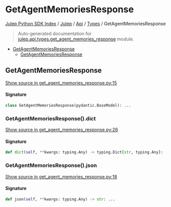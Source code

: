 # GetAgentMemoriesResponse

[Julep Python SDK Index](../../../README.md#julep-python-sdk-index) / [Julep](../../index.md#julep) / [Api](../index.md#api) / [Types](./index.md#types) / GetAgentMemoriesResponse

> Auto-generated documentation for [julep.api.types.get_agent_memories_response](../../../../../../../julep/api/types/get_agent_memories_response.py) module.

- [GetAgentMemoriesResponse](#getagentmemoriesresponse)
  - [GetAgentMemoriesResponse](#getagentmemoriesresponse-1)

## GetAgentMemoriesResponse

[Show source in get_agent_memories_response.py:15](../../../../../../../julep/api/types/get_agent_memories_response.py#L15)

#### Signature

```python
class GetAgentMemoriesResponse(pydantic.BaseModel): ...
```

### GetAgentMemoriesResponse().dict

[Show source in get_agent_memories_response.py:26](../../../../../../../julep/api/types/get_agent_memories_response.py#L26)

#### Signature

```python
def dict(self, **kwargs: typing.Any) -> typing.Dict[str, typing.Any]: ...
```

### GetAgentMemoriesResponse().json

[Show source in get_agent_memories_response.py:18](../../../../../../../julep/api/types/get_agent_memories_response.py#L18)

#### Signature

```python
def json(self, **kwargs: typing.Any) -> str: ...
```